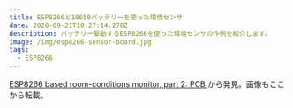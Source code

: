 ```yaml
---
title: ESP8266と18650バッテリーを使った環境センサ
date: 2020-09-21T10:27:14.278Z
description: バッテリー駆動するESP8266を使った環境センサの作例を紹介します。
image: /img/esp8266-sensor-board.jpg
tags:
  - ESP8266
---
```

[ESP8266 based room-conditions monitor, part 2: PCB](https://josef-adamcik.cz/electronics/esp8266-based-room-conditions-monitor-part-2.html)から発見。画像もここから転載。
